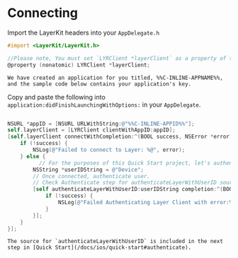 # Connecting

Import the LayerKit headers into your `AppDelegate.h`

```objectivec
#import <LayerKit/LayerKit.h>
```
```objectivec
//Please note, You must set `LYRClient *layerClient` as a property of the AppDelegate.
@property (nonatomic) LYRClient *layerClient;
```
```emphasis
We have created an application for you titled, %%C-INLINE-APPNAME%%, and the sample code below contains your application's key.
```

Copy and paste the following into `application:didFinishLaunchingWithOptions:` in your `AppDelegate`.

```objectivec

NSURL *appID = [NSURL URLWithString:@"%%C-INLINE-APPID%%"];
self.layerClient = [LYRClient clientWithAppID:appID];
[self.layerClient connectWithCompletion:^(BOOL success, NSError *error) {
    if (!success) {
        NSLog(@"Failed to connect to Layer: %@", error);
    } else {
    	  // For the purposes of this Quick Start project, let's authenticate as a user named 'Device'.  Alternatively, you can authenticate as a user named 'Simulator' if you're running on a Simulator.
        NSString *userIDString = @"Device";
        // Once connected, authenticate user.
        // Check Authenticate step for authenticateLayerWithUserID source
        [self authenticateLayerWithUserID:userIDString completion:^(BOOL success, NSError *error) {
            if (!success) {
                NSLog(@"Failed Authenticating Layer Client with error:%@", error);
            }
        }];
    }
}];
```

```emphasis
The source for `authenticateLayerWithUserID` is included in the next step in [Quick Start](/docs/ios/quick-start#authenticate).
```
